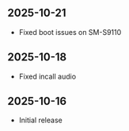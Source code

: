 ## 2025-10-21
- Fixed boot issues on SM-S9110

## 2025-10-18
- Fixed incall audio

## 2025-10-16
- Initial release
